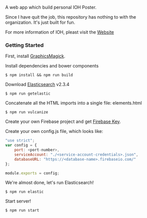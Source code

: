 A web app which build personal IOH Poster.

Since I have quit the job, this repository has nothing to with the organization.
It's just built for fun.

For more information of IOH, pleast visit the [Website](https://ioh.tw)

### Getting Started

First, install [GraphicsMagick](http://www.graphicsmagick.org).

Install dependencies and bower components

`$ npm install && npm run build`

Download [Elasticsearch](https://www.elastic.co/products/elasticsearch) v2.3.4

`$ npm run getelastic`

Concatenate all the HTML imports into a single file: elements.html

`$ npm run vulcanize`

Create your own Firebase project and get [Firebase Key](https://firebase.google.com/docs/server/setup#add_firebase_to_your_app).

Create your own config.js file, which looks like:
```js
"use strict";
var config = {
	port: <port-number>,
	serviceAccount: "./<service-account-credentials>.json",
	databaseURL: "https://<database-name>.firebaseio.com/"
};

module.exports = config;
```

We're almost done, let's run Elasticsearch!

`$ npm run elastic`

Start server!

`$ npm run start`